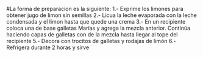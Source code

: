 #La forma de preparacion es la siguiente:
1.- Exprime los limones para obtener jugo de limon sin semillas
2.- Licua la leche evaporada con la leche condensada y el limon hasta que quede una crema
3.- En un recipiente coloca una de base galletas Marías y agrega la mezcla anterior. Continúa haciendo capas de galletas con de la mezcla hasta llegar al tope del recipiente
5.- Decora con trocitos de galletas y rodajas de limón
6.- Refrigera durante 2 horas y sirve 